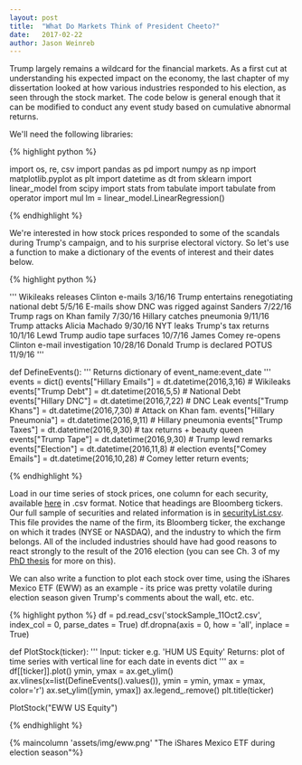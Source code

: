 ```yaml
---
layout: post
title:  "What Do Markets Think of President Cheeto?"
date:   2017-02-22
author: Jason Weinreb
---
```


Trump largely remains a wildcard for the financial markets. As a first cut at understanding his expected impact on the economy, the last chapter of my dissertation looked at how various industries responded to his election, as seen through the stock market. The code below is general enough that it can be modified to conduct any event study based on cumulative abnormal returns. 

We'll need the following libraries:

{% highlight python %}

import os, re, csv
import pandas as pd
import numpy as np
import matplotlib.pyplot as plt
import datetime as dt
from sklearn import linear_model
from scipy import stats
from tabulate import tabulate
from operator import mul
lm = linear_model.LinearRegression()

{% endhighlight %}

We're interested in how stock prices responded to some of the scandals during Trump's campaign, and to his surprise electoral victory. So let's use a function to make a dictionary of the events of interest and their dates below. 

{% highlight python %}

'''
Wikileaks releases Clinton e-mails	     				3/16/16
Trump entertains renegotiating national debt	           	5/5/16
E-mails show DNC was rigged against Sanders			7/22/16
Trump rags on Khan family	                 			7/30/16
Hillary catches pneumonia	                      			9/11/16
Trump attacks Alicia Machado	                				9/30/16
NYT leaks Trump's tax returns	          				10/1/16
Lewd Trump audio tape surfaces	                     		10/7/16
James Comey re-opens Clinton e-mail investigation		10/28/16
Donald Trump is declared POTUS					11/9/16
'''

def DefineEvents():
    '''
    Returns dictionary of event_name:event_date
    '''
    events = dict()
    events["Hillary Emails"] = dt.datetime(2016,3,16) # Wikileaks 
    events["Trump Debt"] = dt.datetime(2016,5,5) # National Debt
    events["Hillary DNC"] = dt.datetime(2016,7,22) # DNC Leak
    events["Trump Khans"] = dt.datetime(2016,7,30) # Attack on Khan fam.
    events["Hillary Pneumonia"] = dt.datetime(2016,9,11) # Hillary pneumonia
    events["Trump Taxes"] = dt.datetime(2016,9,30) # tax returns + beauty queen
    events["Trump Tape"] = dt.datetime(2016,9,30) # Trump lewd remarks 
    events["Election"] = dt.datetime(2016,11,8) # election
    events["Comey Emails"] = dt.datetime(2016,10,28) # Comey letter
    return events; 

{% endhighlight %}

Load in our time series of stock prices, one column for each security, available [here](/assets/stockSample_11Oct2.csv) in .csv format. Notice that headings are Bloomberg tickers. 
Our full sample of securities and related information is in [securityList.csv](/assets/securityList.csv). This file provides the name of the firm, its Bloomberg ticker, the exchange on which it trades (NYSE or NASDAQ), and the industry to which the firm belongs. All of the included industries should have had good reasons to react strongly to the result of the 2016 election (you can see Ch. 3 of my [PhD thesis](/assets/Weinreb_thesis.pdf) for more on this). 

We can also write a function to plot each stock over time, using the iShares Mexico ETF (EWW) as an example - its price was pretty volatile during election season given Trump's comments about the wall, etc. etc. 

{% highlight python %}
df = pd.read_csv('stockSample_11Oct2.csv', index_col = 0, parse_dates = True)
df.dropna(axis = 0, how = 'all', inplace = True)

def PlotStock(ticker): 
    '''
    Input: ticker e.g. 'HUM US Equity'
    Returns: plot of time series with vertical line for each date in events dict
    '''
    ax = df[[ticker]].plot()
    ymin, ymax = ax.get_ylim()
    ax.vlines(x=list(DefineEvents().values()), ymin = ymin, ymax = ymax, color='r')
    ax.set_ylim([ymin, ymax])
    ax.legend_.remove()
    plt.title(ticker)

PlotStock("EWW US Equity") 

{% endhighlight %}

{% maincolumn 'assets/img/eww.png' "The iShares Mexico ETF during election season"%}
    

<!--more-->



